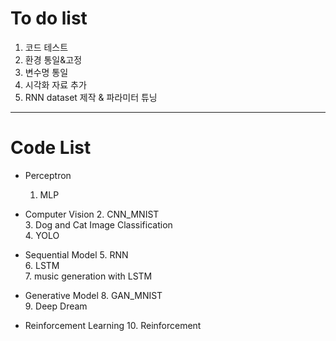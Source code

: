 # To do list

1. 코드 테스트
2. 환경 통일&고정
3. 변수명 통일
4. 시각화 자료 추가
5. RNN dataset 제작 & 파라미터 튜닝

---
# Code List

+ Perceptron  
    1. MLP  
    
+ Computer Vision
    2. CNN_MNIST  
    3. Dog and Cat Image Classification  
    4. YOLO  
  
+ Sequential Model
    5. RNN  
    6. LSTM  
    7. music generation with LSTM  
    
+ Generative Model
    8. GAN_MNIST  
    9. Deep Dream  
    
+ Reinforcement Learning
    10. Reinforcement
